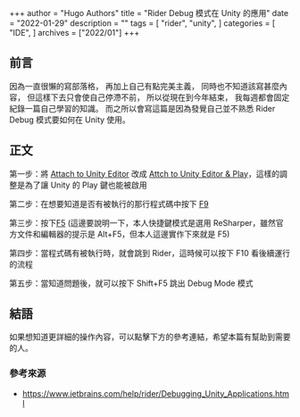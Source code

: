 +++
author = "Hugo Authors"
title = "Rider Debug 模式在 Unity 的應用"
date = "2022-01-29"
description = ""
tags = [
    "rider",
    "unity",
]
categories = [
    "IDE",
]
archives = ["2022/01"]
+++

## 前言

因為一直很懶的寫部落格，
再加上自己有點完美主義，
同時也不知道該寫甚麼內容，
但這樣下去只會使自己停滯不前，
所以從現在到今年結束，
我每週都會固定紀錄一篇自己學習的知識。
而之所以會寫這篇是因為發覺自己並不熟悉 Rider Debug 模式要如何在 Unity 使用。

## 正文

第一步：將 [Attach to Unity Editor](https://i.imgur.com/dfncCpY.png) 改成 [Attch to Unity Editor & Play](https://i.imgur.com/TcCUo4w.png)，這樣的調整是為了讓 Unity 的 Play 鍵也能被啟用

第二步：在想要知道是否有被執行的那行程式碼中按下 [F9](https://i.imgur.com/1VLwxZp.png)

第三步：按下[F5](https://resources.jetbrains.com/help/img/rider/2021.3/icons.actions.startDebugger_dark.png) (這邊要說明一下，本人快捷鍵模式是選用 ReSharper，雖然官方文件和編輯器的提示是 Alt+F5，但本人這邊實作下來就是 F5)

第四步：當程式碼有被執行時，就會跳到 Rider，這時候可以按下 F10 看後續運行的流程

第五步：當知道問題後，就可以按下 Shift+F5 跳出 Debug Mode 模式

## 結語

如果想知道更詳細的操作內容，可以點擊下方的參考連結，希望本篇有幫助到需要的人。

### 參考來源
 - https://www.jetbrains.com/help/rider/Debugging_Unity_Applications.html 